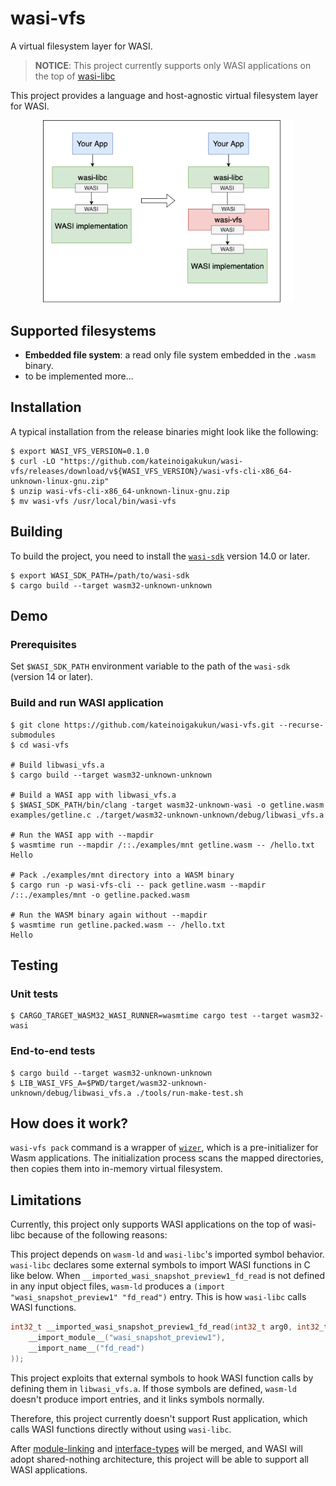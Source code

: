 # wasi-vfs

A virtual filesystem layer for WASI.

> **NOTICE**: This project currently supports only WASI applications on the top of [wasi-libc](https://github.com/webassembly/wasi-libc)

This project provides a language and host-agnostic virtual filesystem layer for WASI.

<div align="center">
  <img src="./docs/overview.png" width="400px">
</div>

## Supported filesystems

- **Embedded file system**: a read only file system embedded in the `.wasm` binary.
- to be implemented more...

## Installation

A typical installation from the release binaries might look like the following:

```console
$ export WASI_VFS_VERSION=0.1.0
$ curl -LO "https://github.com/kateinoigakukun/wasi-vfs/releases/download/v${WASI_VFS_VERSION}/wasi-vfs-cli-x86_64-unknown-linux-gnu.zip"
$ unzip wasi-vfs-cli-x86_64-unknown-linux-gnu.zip
$ mv wasi-vfs /usr/local/bin/wasi-vfs
```

## Building

To build the project, you need to install the [`wasi-sdk`](https://github.com/WebAssembly/wasi-sdk) version 14.0 or later.

```console
$ export WASI_SDK_PATH=/path/to/wasi-sdk
$ cargo build --target wasm32-unknown-unknown
```

## Demo

### Prerequisites

Set `$WASI_SDK_PATH` environment variable to the path of the `wasi-sdk` (version 14 or later).

### Build and run WASI application

```console
$ git clone https://github.com/kateinoigakukun/wasi-vfs.git --recurse-submodules
$ cd wasi-vfs

# Build libwasi_vfs.a
$ cargo build --target wasm32-unknown-unknown

# Build a WASI app with libwasi_vfs.a
$ $WASI_SDK_PATH/bin/clang -target wasm32-unknown-wasi -o getline.wasm examples/getline.c ./target/wasm32-unknown-unknown/debug/libwasi_vfs.a

# Run the WASI app with --mapdir
$ wasmtime run --mapdir /::./examples/mnt getline.wasm -- /hello.txt
Hello

# Pack ./examples/mnt directory into a WASM binary
$ cargo run -p wasi-vfs-cli -- pack getline.wasm --mapdir /::./examples/mnt -o getline.packed.wasm

# Run the WASM binary again without --mapdir
$ wasmtime run getline.packed.wasm -- /hello.txt
Hello
```

## Testing

### Unit tests

```console
$ CARGO_TARGET_WASM32_WASI_RUNNER=wasmtime cargo test --target wasm32-wasi
```

### End-to-end tests

```console
$ cargo build --target wasm32-unknown-unknown
$ LIB_WASI_VFS_A=$PWD/target/wasm32-unknown-unknown/debug/libwasi_vfs.a ./tools/run-make-test.sh
```


## How does it work?

`wasi-vfs pack` command is a wrapper of [`wizer`](https://github.com/bytecodealliance/wizer/), which is a pre-initializer for Wasm applications.
The initialization process scans the mapped directories, then copies them into in-memory virtual filesystem.

## Limitations

Currently, this project only supports WASI applications on the top of wasi-libc because of the following reasons:

This project depends on `wasm-ld` and `wasi-libc`'s imported symbol behavior.
  `wasi-libc` declares some external symbols to import WASI functions in C like below. When `__imported_wasi_snapshot_preview1_fd_read` is not defined in any input object files, `wasm-ld` produces a `(import "wasi_snapshot_preview1" "fd_read")` entry. This is how `wasi-libc` calls WASI functions.

```c
int32_t __imported_wasi_snapshot_preview1_fd_read(int32_t arg0, int32_t arg1, int32_t arg2, int32_t arg3) __attribute__((
    __import_module__("wasi_snapshot_preview1"),
    __import_name__("fd_read")
));
```

This project exploits that external symbols to hook WASI function calls by defining them in `libwasi_vfs.a`. If those symbols are defined, `wasm-ld` doesn't produce import entries, and it links symbols normally.

Therefore, this project currently doesn't support Rust application, which calls WASI functions directly without using `wasi-libc`.


After [module-linking](https://github.com/WebAssembly/module-linking/blob/main/design/proposals/module-linking/Explainer.md) and [interface-types](https://github.com/WebAssembly/interface-types) will be merged, and WASI will adopt shared-nothing architecture, this project will be able to support all WASI applications.
